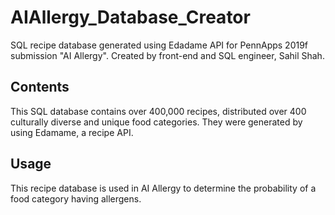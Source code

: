 # AIAllergy_Database_Creator

SQL recipe database generated using Edadame API for PennApps 2019f submission "AI Allergy". Created by front-end and SQL engineer, Sahil Shah.

## Contents

This SQL database contains over 400,000 recipes, distributed over 400 culturally diverse and unique food categories. They were generated by using Edamame, a recipe API.

## Usage

This recipe database is used in AI Allergy to determine the probability of a food category having allergens. 

